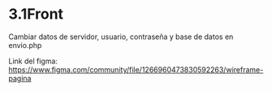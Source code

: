 # 3.1Front

Cambiar datos de servidor, usuario, contraseña y base de datos en envio.php

Link del figma: https://www.figma.com/community/file/1266960473830592263/wireframe-pagina

